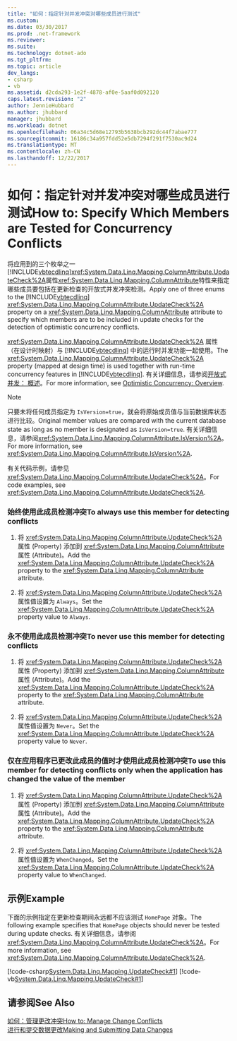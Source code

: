```yaml
---
title: "如何：指定针对并发冲突对哪些成员进行测试"
ms.custom: 
ms.date: 03/30/2017
ms.prod: .net-framework
ms.reviewer: 
ms.suite: 
ms.technology: dotnet-ado
ms.tgt_pltfrm: 
ms.topic: article
dev_langs:
- csharp
- vb
ms.assetid: d2cda293-1e2f-4878-af0e-5aaf0d092120
caps.latest.revision: "2"
author: JennieHubbard
ms.author: jhubbard
manager: jhubbard
ms.workload: dotnet
ms.openlocfilehash: 06a34c5d68e12793b5638bcb292dc44f7abae777
ms.sourcegitcommit: 16186c34a957fdd52e5db7294f291f7530ac9d24
ms.translationtype: MT
ms.contentlocale: zh-CN
ms.lasthandoff: 12/22/2017
---
```

# <a name="how-to-specify-which-members-are-tested-for-concurrency-conflicts"></a><span data-ttu-id="2d8bd-102">如何：指定针对并发冲突对哪些成员进行测试</span><span class="sxs-lookup"><span data-stu-id="2d8bd-102">How to: Specify Which Members are Tested for Concurrency Conflicts</span></span>
<span data-ttu-id="2d8bd-103">将应用到的三个枚举之一[!INCLUDE[vbtecdlinq](../../../../../../includes/vbtecdlinq-md.md)]<xref:System.Data.Linq.Mapping.ColumnAttribute.UpdateCheck%2A>属性<xref:System.Data.Linq.Mapping.ColumnAttribute>特性来指定哪些成员要包括在更新检查的开放式并发冲突检测。</span><span class="sxs-lookup"><span data-stu-id="2d8bd-103">Apply one of three enums to the [!INCLUDE[vbtecdlinq](../../../../../../includes/vbtecdlinq-md.md)] <xref:System.Data.Linq.Mapping.ColumnAttribute.UpdateCheck%2A> property on a <xref:System.Data.Linq.Mapping.ColumnAttribute> attribute to specify which members are to be included in update checks for the detection of optimistic concurrency conflicts.</span></span>  
  
 <span data-ttu-id="2d8bd-104"><xref:System.Data.Linq.Mapping.ColumnAttribute.UpdateCheck%2A> 属性（在设计时映射）与 [!INCLUDE[vbtecdlinq](../../../../../../includes/vbtecdlinq-md.md)] 中的运行时并发功能一起使用。</span><span class="sxs-lookup"><span data-stu-id="2d8bd-104">The <xref:System.Data.Linq.Mapping.ColumnAttribute.UpdateCheck%2A> property (mapped at design time) is used together with run-time concurrency features in [!INCLUDE[vbtecdlinq](../../../../../../includes/vbtecdlinq-md.md)].</span></span> <span data-ttu-id="2d8bd-105">有关详细信息，请参阅[开放式并发： 概述](../../../../../../docs/framework/data/adonet/sql/linq/optimistic-concurrency-overview.md)。</span><span class="sxs-lookup"><span data-stu-id="2d8bd-105">For more information, see [Optimistic Concurrency: Overview](../../../../../../docs/framework/data/adonet/sql/linq/optimistic-concurrency-overview.md).</span></span>  
  
> [!NOTE]
>  <span data-ttu-id="2d8bd-106">只要未将任何成员指定为 `IsVersion=true`，就会将原始成员值与当前数据库状态进行比较。</span><span class="sxs-lookup"><span data-stu-id="2d8bd-106">Original member values are compared with the current database state as long as no member is designated as `IsVersion=true`.</span></span> <span data-ttu-id="2d8bd-107">有关详细信息，请参阅<xref:System.Data.Linq.Mapping.ColumnAttribute.IsVersion%2A>。</span><span class="sxs-lookup"><span data-stu-id="2d8bd-107">For more information, see <xref:System.Data.Linq.Mapping.ColumnAttribute.IsVersion%2A>.</span></span>  
  
 <span data-ttu-id="2d8bd-108">有关代码示例，请参见<xref:System.Data.Linq.Mapping.ColumnAttribute.UpdateCheck%2A>。</span><span class="sxs-lookup"><span data-stu-id="2d8bd-108">For code examples, see <xref:System.Data.Linq.Mapping.ColumnAttribute.UpdateCheck%2A>.</span></span>  
  
### <a name="to-always-use-this-member-for-detecting-conflicts"></a><span data-ttu-id="2d8bd-109">始终使用此成员检测冲突</span><span class="sxs-lookup"><span data-stu-id="2d8bd-109">To always use this member for detecting conflicts</span></span>  
  
1.  <span data-ttu-id="2d8bd-110">将 <xref:System.Data.Linq.Mapping.ColumnAttribute.UpdateCheck%2A> 属性 (Property) 添加到 <xref:System.Data.Linq.Mapping.ColumnAttribute> 属性 (Attribute)。</span><span class="sxs-lookup"><span data-stu-id="2d8bd-110">Add the <xref:System.Data.Linq.Mapping.ColumnAttribute.UpdateCheck%2A> property to the <xref:System.Data.Linq.Mapping.ColumnAttribute> attribute.</span></span>  
  
2.  <span data-ttu-id="2d8bd-111">将 <xref:System.Data.Linq.Mapping.ColumnAttribute.UpdateCheck%2A> 属性值设置为 `Always`。</span><span class="sxs-lookup"><span data-stu-id="2d8bd-111">Set the <xref:System.Data.Linq.Mapping.ColumnAttribute.UpdateCheck%2A> property value to `Always`.</span></span>  
  
### <a name="to-never-use-this-member-for-detecting-conflicts"></a><span data-ttu-id="2d8bd-112">永不使用此成员检测冲突</span><span class="sxs-lookup"><span data-stu-id="2d8bd-112">To never use this member for detecting conflicts</span></span>  
  
1.  <span data-ttu-id="2d8bd-113">将 <xref:System.Data.Linq.Mapping.ColumnAttribute.UpdateCheck%2A> 属性 (Property) 添加到 <xref:System.Data.Linq.Mapping.ColumnAttribute> 属性 (Attribute)。</span><span class="sxs-lookup"><span data-stu-id="2d8bd-113">Add the <xref:System.Data.Linq.Mapping.ColumnAttribute.UpdateCheck%2A> property to the <xref:System.Data.Linq.Mapping.ColumnAttribute> attribute.</span></span>  
  
2.  <span data-ttu-id="2d8bd-114">将 <xref:System.Data.Linq.Mapping.ColumnAttribute.UpdateCheck%2A> 属性值设置为 `Never`。</span><span class="sxs-lookup"><span data-stu-id="2d8bd-114">Set the <xref:System.Data.Linq.Mapping.ColumnAttribute.UpdateCheck%2A> property value to `Never`.</span></span>  
  
### <a name="to-use-this-member-for-detecting-conflicts-only-when-the-application-has-changed-the-value-of-the-member"></a><span data-ttu-id="2d8bd-115">仅在应用程序已更改此成员的值时才使用此成员检测冲突</span><span class="sxs-lookup"><span data-stu-id="2d8bd-115">To use this member for detecting conflicts only when the application has changed the value of the member</span></span>  
  
1.  <span data-ttu-id="2d8bd-116">将 <xref:System.Data.Linq.Mapping.ColumnAttribute.UpdateCheck%2A> 属性 (Property) 添加到 <xref:System.Data.Linq.Mapping.ColumnAttribute> 属性 (Attribute)。</span><span class="sxs-lookup"><span data-stu-id="2d8bd-116">Add the <xref:System.Data.Linq.Mapping.ColumnAttribute.UpdateCheck%2A> property to the <xref:System.Data.Linq.Mapping.ColumnAttribute> attribute.</span></span>  
  
2.  <span data-ttu-id="2d8bd-117">将 <xref:System.Data.Linq.Mapping.ColumnAttribute.UpdateCheck%2A> 属性值设置为 `WhenChanged`。</span><span class="sxs-lookup"><span data-stu-id="2d8bd-117">Set the <xref:System.Data.Linq.Mapping.ColumnAttribute.UpdateCheck%2A> property value to `WhenChanged`.</span></span>  
  
## <a name="example"></a><span data-ttu-id="2d8bd-118">示例</span><span class="sxs-lookup"><span data-stu-id="2d8bd-118">Example</span></span>  
 <span data-ttu-id="2d8bd-119">下面的示例指定在更新检查期间永远都不应该测试 `HomePage` 对象。</span><span class="sxs-lookup"><span data-stu-id="2d8bd-119">The following example specifies that `HomePage` objects should never be tested during update checks.</span></span> <span data-ttu-id="2d8bd-120">有关详细信息，请参阅<xref:System.Data.Linq.Mapping.ColumnAttribute.UpdateCheck%2A>。</span><span class="sxs-lookup"><span data-stu-id="2d8bd-120">For more information, see <xref:System.Data.Linq.Mapping.ColumnAttribute.UpdateCheck%2A>.</span></span>  
  
 [!code-csharp[System.Data.Linq.Mapping.UpdateCheck#1](../../../../../../samples/snippets/csharp/VS_Snippets_Data/system.data.linq.mapping.updatecheck/cs/northwind.cs#1)]
 [!code-vb[System.Data.Linq.Mapping.UpdateCheck#1](../../../../../../samples/snippets/visualbasic/VS_Snippets_Data/system.data.linq.mapping.updatecheck/vb/northwind.vb#1)]  
  
## <a name="see-also"></a><span data-ttu-id="2d8bd-121">请参阅</span><span class="sxs-lookup"><span data-stu-id="2d8bd-121">See Also</span></span>  
 [<span data-ttu-id="2d8bd-122">如何：管理更改冲突</span><span class="sxs-lookup"><span data-stu-id="2d8bd-122">How to: Manage Change Conflicts</span></span>](../../../../../../docs/framework/data/adonet/sql/linq/how-to-manage-change-conflicts.md)  
 [<span data-ttu-id="2d8bd-123">进行和提交数据更改</span><span class="sxs-lookup"><span data-stu-id="2d8bd-123">Making and Submitting Data Changes</span></span>](../../../../../../docs/framework/data/adonet/sql/linq/making-and-submitting-data-changes.md)
